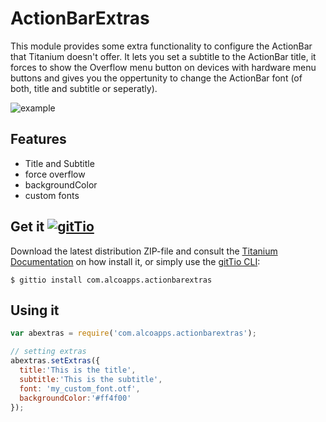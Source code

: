 # ActionBarExtras

This module provides some extra functionality to configure the ActionBar that Titanium doesn't offer. It lets you set a subtitle to the ActionBar title, it forces to show the Overflow menu button on devices with hardware menu buttons and gives you the oppertunity to change the ActionBar font (of both, title and subtitle or seperatly).

![example](http://s15.postimg.org/bqpkegtsb/20140415_143615.jpg)

## Features
  * Title and Subtitle
  * force overflow
  * backgroundColor
  * custom fonts

## Get it [![gitTio](http://gitt.io/badge.png)](http://gitt.io/component/com.alcoapps.actionbarextras)
Download the latest distribution ZIP-file and consult the [Titanium Documentation](http://docs.appcelerator.com/titanium/latest/#!/guide/Using_a_Module) on how install it, or simply use the [gitTio CLI](http://gitt.io/cli):

`$ gittio install com.alcoapps.actionbarextras`

## Using it

```javascript
var abextras = require('com.alcoapps.actionbarextras');

// setting extras
abextras.setExtras({
  title:'This is the title',
  subtitle:'This is the subtitle',
  font: 'my_custom_font.otf',
  backgroundColor:'#ff4f00'
});

```
